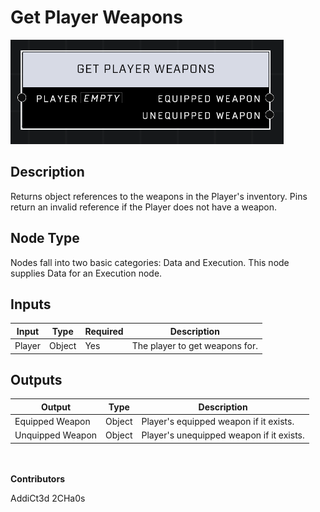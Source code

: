 # Get Player Weapons
![](../../../.gitbook/assets/get-player-weapons.png)
## Description
Returns object references to the weapons in the Player's inventory. Pins return an invalid reference if the Player does not have a weapon.

## Node Type
Nodes fall into two basic categories: Data and Execution. This node supplies Data for an Execution node.

## Inputs
| Input | Type | Required | Description |
|------------------|------------------|----------|--------------------------------------------------------------|
| Player | Object | Yes | The player to get weapons for. |

## Outputs
| Output | Type | Description |
|------------------|------------------|--------------------------------------------------------------|
| Equipped Weapon | Object | Player's equipped weapon if it exists. |
| Unquipped Weapon | Object | Player's unequipped weapon if it exists. |

\
\
**Contributors**

AddiCt3d 2CHa0s